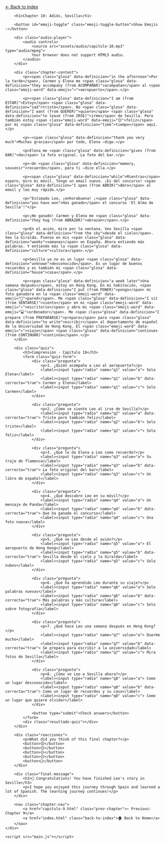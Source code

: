 <html lang="en">
<head>
    <meta charset="UTF-8">
    <meta name="viewport" content="width=device-width, initial-scale=1.0">
    <title>Chapter 10: Adiós, Sevilla</title>
    <link rel="stylesheet" href="style.css">
</head>
<body>
    <div class="container">
        <a href="index.html" class="back-link">← Back to Index</a>
        
        <h1>Chapter 10: Adiós, Sevilla</h1>
        
        <button id="emoji-toggle" class="emoji-toggle-button">Show Emojis 💡</button>
        
        <div class="audio-player">
            <audio controls>
                <source src="assets/audio/capitulo-10.mp3" type="audio/mpeg">
                Your browser does not support HTML5 audio.
            </audio>
        </div>
        
        <div class="chapter-content">
            <p><span class="glosa" data-definicion="in the afternoon">Por la tarde</span>, Carmen y Elena me <span class="glosa" data-definicion="they accompany (from ACOMPAÑAR)">acompañan</span> al <span class="emoji-word" data-emoji="✈️">aeropuerto</span>.</p>

            <p><span class="glosa" data-definicion="I am (from ESTAR)">Estoy</span> <span class="glosa" data-definicion="sad">triste</span>. No <span class="glosa" data-definicion="I want (from QUERER)">quiero</span> <span class="glosa" data-definicion="to leave (from IRSE)">irme</span> de Sevilla. Pero también estoy <span class="emoji-word" data-emoji="😊">feliz</span> por mi <span class="glosa" data-definicion="time">tiempo</span> aquí.</p>

            <p>—<span class="glosa" data-definicion="thank you very much">Muchas gracias</span> por todo, Elena —digo.</p>

            <p>Elena me <span class="glosa" data-definicion="gives (from DAR)">da</span> la foto original. La foto del bar.</p>

            <p>—Un <span class="glosa" data-definicion="memory, souvenir">recuerdo</span>, para ti —dice ella.</p>

            <p><span class="glosa" data-definicion="while">Mientras</span> espero, miro mi móvil. Tengo un email nuevo. ¡Es del concurso! <span class="glosa" data-definicion="I open (from ABRIR)">Abro</span> el email y leo muy rápido.</p>

            <p>"Estimado Leo, ¡enhorabuena! ¡<span class="glosa" data-definicion="you have won">Has ganado</span> el concurso 'El Alma de Sevilla'!"</p>

            <p>¡He ganado! Carmen y Elena me <span class="glosa" data-definicion="they hug (from ABRAZAR)">abrazan</span>.</p>

            <p>En el avión, miro por la ventana. Veo Sevilla <span class="glosa" data-definicion="from the sky">desde el cielo</span>. Veo la Giralda. Pienso en mis <span class="glosa" data-definicion="weeks">semanas</span> en España. Ahora entiendo más palabras. Y entiendo más la <span class="glosa" data-definicion="culture">cultura</span>.</p>

            <p>Sevilla ya no es un lugar <span class="glosa" data-definicion="unknown">desconocido</span>. Es un lugar de buenos recuerdos y es también mi <span class="glosa" data-definicion="house">casa</span>.</p>

            <p><span class="glosa" data-definicion="a week later">Una semana después</span>, estoy en Hong Kong. En mi habitación, <span class="glosa" data-definicion="I put (from PONER)">pongo</span> mi foto ganadora en la <span class="emoji-word" data-emoji="🧱">pared</span>. Me <span class="glosa" data-definicion="I sit (from SENTARSE)">siento</span> en mi <span class="emoji-word" data-emoji="✍️">escritorio</span> y abro mi <span class="emoji-word" data-emoji="💻">ordenador</span>. Me <span class="glosa" data-definicion="I prepare (from PREPARARSE)">preparo</span> para <span class="glosa" data-definicion="to write">escribir</span> al departamento de español de la Universidad de Hong Kong. El <span class="emoji-word" data-emoji="✈️">viaje</span> <span class="glosa" data-definicion="continues (from CONTINUAR)">continúa</span>.</p>
        </div>

        <div class="quiz">
            <h3>Comprensión - Capítulo 10</h3>
            <form class="quiz-form">
                <div class="pregunta">
                    <p>1. ¿Quién acompaña a Leo al aeropuerto?</p>
                    <label><input type="radio" name="q1" value="a"> Solo Elena</label>
                    <label><input type="radio" name="q1" value="b" data-correcta="true"> Carmen y Elena</label>
                    <label><input type="radio" name="q1" value="c"> Solo Carmen</label>
                </div>

                <div class="pregunta">
                    <p>2. ¿Cómo se siente Leo al irse de Sevilla?</p>
                    <label><input type="radio" name="q2" value="a" data-correcta="true"> Triste pero también feliz</label>
                    <label><input type="radio" name="q2" value="b"> Solo triste</label>
                    <label><input type="radio" name="q2" value="c"> Solo feliz</label>
                </div>

                <div class="pregunta">
                    <p>3. ¿Qué le da Elena a Leo como recuerdo?</p>
                    <label><input type="radio" name="q3" value="a"> Su traje de flamenca</label>
                    <label><input type="radio" name="q3" value="b" data-correcta="true"> La foto original del bar</label>
                    <label><input type="radio" name="q3" value="c"> Un libro de español</label>
                </div>

                <div class="pregunta">
                    <p>4. ¿Qué descubre Leo en su móvil?</p>
                    <label><input type="radio" name="q4" value="a"> Un mensaje de Panda</label>
                    <label><input type="radio" name="q4" value="b" data-correcta="true"> Que ha ganado el concurso</label>
                    <label><input type="radio" name="q4" value="c"> Una foto nueva</label>
                </div>

                <div class="pregunta">
                    <p>5. ¿Qué ve Leo desde el avión?</p>
                    <label><input type="radio" name="q5" value="a"> El aeropuerto de Hong Kong</label>
                    <label><input type="radio" name="q5" value="b" data-correcta="true"> Sevilla desde el cielo y la Giralda</label>
                    <label><input type="radio" name="q5" value="c"> Solo nubes</label>
                </div>

                <div class="pregunta">
                    <p>6. ¿Qué ha aprendido Leo durante su viaje?</p>
                    <label><input type="radio" name="q6" value="a"> Solo palabras nuevas</label>
                    <label><input type="radio" name="q6" value="b" data-correcta="true"> Más palabras y más cultura</label>
                    <label><input type="radio" name="q6" value="c"> Solo sobre fotografía</label>
                </div>

                <div class="pregunta">
                    <p>7. ¿Qué hace Leo una semana después en Hong Kong?</p>
                    <label><input type="radio" name="q7" value="a"> Duerme mucho</label>
                    <label><input type="radio" name="q7" value="b" data-correcta="true"> Se prepara para escribir a la universidad</label>
                    <label><input type="radio" name="q7" value="c"> Mira fotos de Sevilla</label>
                </div>

                <div class="pregunta">
                    <p>8. ¿Cómo ve Leo a Sevilla ahora?</p>
                    <label><input type="radio" name="q8" value="a"> Como un lugar desconocido</label>
                    <label><input type="radio" name="q8" value="b" data-correcta="true"> Como un lugar de recuerdos y su casa</label>
                    <label><input type="radio" name="q8" value="c"> Como un lugar que quiere olvidar</label>
                </div>

                <button type="submit">Check answers</button>
            </form>
            <div class="resultado-quiz"></div>
        </div>

        <div class="reacciones">
            <p>What did you think of this final chapter?</p>
            <button>😍</button>
            <button>😊</button>
            <button>😐</button>
            <button>😕</button>
            <button>🤔</button>
        </div>

        <div class="final-message">
            <h3>🎉 Congratulations! You have finished Leo's story in Seville</h3>
            <p>I hope you enjoyed this journey through Spain and learned a lot of Spanish. The learning journey continues!</p>
        </div>

        <nav class="chapter-nav">
            <a href="capitulo-9.html" class="prev-chapter">← Previous: Chapter 9</a>
            <a href="index.html" class="back-to-index">🏠 Back to Home</a>
        </nav>
    </div>

    <script src="main.js"></script>
</body>
</html>
